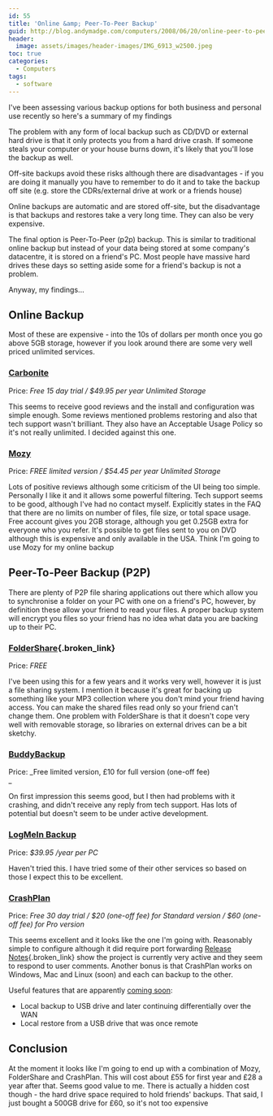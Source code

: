 ```yaml
---
id: 55
title: 'Online &amp; Peer-To-Peer Backup'
guid: http://blog.andymadge.com/computers/2008/06/20/online-peer-to-peer-backup/
header:
  image: assets/images/header-images/IMG_6913_w2500.jpeg
toc: true
categories:
  - Computers
tags:
  - software
---
```

I've been assessing various backup options for both business and personal use recently so here's a summary of my findings

<!--more-->

The problem with any form of local backup such as CD/DVD or external hard drive is that it only protects you from a hard drive crash. If someone steals your computer or your house burns down, it's likely that you'll lose the backup as well.

Off-site backups avoid these risks although there are disadvantages - if you are doing it manually you have to remember to do it and to take the backup off site (e.g. store the CDRs/external drive at work or a friends house)

Online backups are automatic and are stored off-site, but the disadvantage is that backups and restores take a very long time. They can also be very expensive.

The final option is Peer-To-Peer (p2p) backup. This is similar to traditional online backup but instead of your data being stored at some company's datacentre, it is stored on a friend's PC. Most people have massive hard drives these days so setting aside some for a friend's backup is not a problem.

Anyway, my findings...

## Online Backup

Most of these are expensive - into the 10s of dollars per month once you go above 5GB storage, however if you look around there are some very well priced unlimited services.

### [Carbonite](http://www.carbonite.com/)

Price: _Free 15 day trial / $49.95 per year Unlimited Storage_

This seems to receive good reviews and the install and configuration was simple enough. Some reviews mentioned problems restoring and also that tech support wasn't brilliant. They also have an Acceptable Usage Policy so it's not really unlimited. I decided against this one.

### [Mozy](https://mozy.com/?ref=M7HBYL)

Price: _FREE limited version / $54.45 per year Unlimited Storage_

Lots of positive reviews although some criticism of the UI being too simple. Personally I like it and it allows some powerful filtering. Tech support seems to be good, although I've had no contact myself. Explicitly states in the FAQ that there are no limits on number of files, file size, or total space usage. Free account gives you 2GB storage, although you get 0.25GB extra for everyone who you refer. It's possible to get files sent to you on DVD although this is expensive and only available in the USA. Think I'm going to use Mozy for my online backup

## Peer-To-Peer Backup (P2P)

There are plenty of P2P file sharing applications out there which allow you to synchronise a folder on your PC with one on a friend's PC, however, by definition these allow your friend to read your files. A proper backup system will encrypt you files so your friend has no idea what data you are backing up to their PC.

### [FolderShare](http://www.foldershare.com/){.broken_link}

Price: _FREE_ 

I've been using this for a few years and it works very well, however it is just a file sharing system. I mention it because it's great for backing up something like your MP3 collection where you don't mind your friend having access. You can make the shared files read only so your friend can't change them. One problem with FolderShare is that it doesn't cope very well with removable storage, so libraries on external drives can be a bit sketchy.

### [BuddyBackup](http://www.buddybackup.com/)

Price: _Free limited version, £10 for full version (one-off fee)  
_ 

On first impression this seems good, but I then had problems with it crashing, and didn't receive any reply from tech support. Has lots of potential but doesn't seem to be under active development.

### [LogMeIn Backup](https://secure.logmein.com/products/backup/)

Price: <span style="font-style: italic">$39.95 /year per PC</span>

Haven't tried this. I have tried some of their other services so based on those I expect this to be excellent.

### [CrashPlan](http://www.crashplan.com/)

Price: <span style="font-style: italic">Free 30 day trial / $20 </span><em style="font-style: italic">(one-off fee) </em><span style="font-style: italic">for Standard version / $60 </span><span style="font-style: italic"><em style="font-style: italic">(one-off fee) </em><span style="font-style: italic">for Pro version</span></span>

This seems excellent and it looks like the one I'm going with. Reasonably simple to configure although it did require port forwarding [Release Notes](http://www.crashplan.com/support/releases.vtl){.broken_link} show the project is currently very active and they seem to respond to user comments. Another bonus is that CrashPlan works on Windows, Mac and Linux (soon) and each can backup to the other.

Useful features that are apparently [coming soon](http://www.crashplan.com/support/support.vtl):

  * Local backup to USB drive and later continuing differentially over the WAN
  * Local restore from a USB drive that was once remote

## Conclusion

At the moment it looks like I'm going to end up with a combination of Mozy, FolderShare and CrashPlan. This will cost about £55 for first year and £28 a year after that. Seems good value to me. There is actually a hidden cost though - the hard drive space required to hold friends' backups. That said, I just bought a 500GB drive for £60, so it's not too expensive